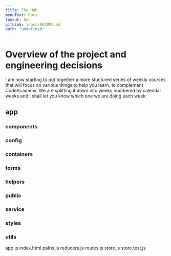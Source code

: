 ```yaml
---
title: The Hub
menuText: Docs
layout: Doc
gitLink: \docs\README.md
path: "undefined"
---
```


# Overview of the project and engineering decisions

I am now starting to put together a more stuctured series of weekly courses that will focus on various things to help you learn, to complement CodeAcademy. We are splitting it down into weeks 
numbered by calendar weeks and I shall let you know which one we are doing each week.

## app

### components
### config
### containers
### forms
### helpers
### public
### service
### styles
### utils
app.js
index.html
paths.js
reducers.js
routes.js
store.js
store.test.js


